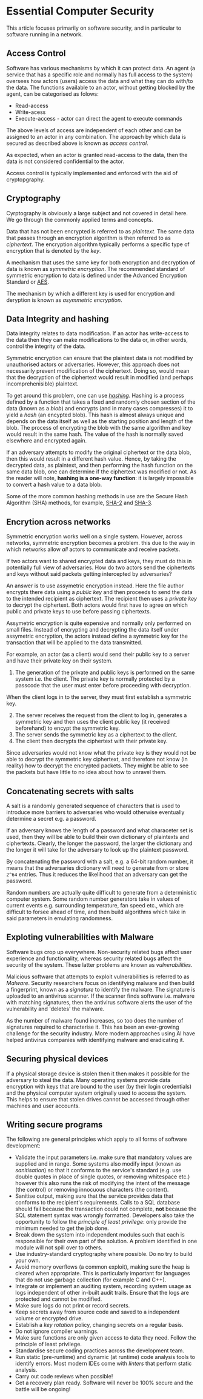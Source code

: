 # Essential Computer Security

This article focuses primarily on software security, and in particular to software running in a network.

## Access Control

Software has various mechanisms by which it can protect data. An agent (a service that has a specific role and normally has full access to the system) oversees how actors (users) access the data and what they can do with/to the data. The functions available to an actor, without getting blocked by the agent, can be categorised as folows:

+ Read-access
+ Write-acess
+ Execute-access - actor can direct the agent to execute commands

The above levels of access are independent of each other and can be assigned to an actor in any combination. The approach by which data is secured as described above is known as _access control_.

As expected, when an actor is granted read-access to the data, then the data is not considered confidential to the actor. 

Access control is typically implemented and enforced with the aid of cryptopgraphy.

## Cryptography

Cyrptography is obviously a large subject and not covered in detail here. We go through the commonly applied terms and concepts.

Data that has not been encrypted is referred to as _plaintext_. The same data that passes through an encryption algorithm is then referred to as _ciphertext_. The encryption algorithm typically performs a specific type of encryption that is denoted by the _key_.

A mechanism that uses the same key for both encryption and decryption of data is known as _symmetric encryption_. The recommended standard of symmetric encryption to data is defined under the Advanced Encryption Standard or [AES](https://en.wikipedia.org/wiki/Advanced_Encryption_Standard).

The mechanism by which a different key is used for encryption and deryption is known as _asymmetric encryption_.

## Data Integrity and hashing

Data integrity relates to data modification. If an actor has write-access to the data then they can make modifications to the data or, in other words, control the integrity of the data.

Symmetric encryption can ensure that the plaintext data is not modified by unauthorised actors or adversaries. However, this approach does not necessarily prevent modification of the ciphertext. Doing so, would mean that the decryption of the ciphertext would result in modified (and perhaps incomprehenisible) plaintext.

To get around this problem, one can use [_hashing_](https://en.wikipedia.org/wiki/Hash_function). Hashing is a process defined by a function that takes a fixed and randomly chosen section of the data (known as a _blob_) and encrypts (and in many cases compresses) it to yield a _hash_ (an encypted blob). This hash is almost always unique and depends on the data itself as well as the starting position and length of the blob. The process of encrypting the blob with the same algorithm and key would result in the same hash. The value of the hash is normally saved elsewhere and encrypted again.

If an adversary attempts to modify the original ciphertext or the data blob, then this would result in a different hash value. Hence, by taking the decrypted data, as plaintext, and then performing the hash function on the same data blob, one can determine if the ciphertext was modified or not. As the reader will note, __hashing is a one-way function__: it is largely impossible to convert a hash value to a data blob.

Some of the more common hashing methods in use are the Secure Hash Algorithm (SHA) methods, for example, [SHA-2](https://en.wikipedia.org/wiki/SHA-2) and [SHA-3](https://en.wikipedia.org/wiki/SHA-3).

## Encrytion across networks

Symmetric encryption works well on a single system. However, across networks, symmetric encryption becomes a problem. this due to the way in which networks allow _all_ actors to communicate and receive packets.

If two actors want to shared encrypted data and keys, they must do this in potentially full view of adversaries. How do two actors send the ciphertexts and keys without said packets getting intercepted by adversaries?

An answer is to use assymetric encryption instead. Here the file author encrypts there data using a _public key_ and then proceeds to send the data to the intended recipient as ciphertext. The recipient then uses a _private key_ to decrypt the ciphertext. Both actors would first have to agree on which public and private keys to use before passing ciphertexts.

Assymetric encryption is quite expensive and normally only performed on small files. Instead of encrypting and decrypting the data itself under assymetric encryption, the actors instead define a symmetric key for the transaction that will be applied to the data transmitted. 

For example, an actor (as a client) would send their public key to a server and have their private key on their system. 

1. The generation of the private and public keys is performed on the same system i.e. the client. The private key is normally protected by a passcode that the user must enter before proceeding with decryption.

When the client logs in to the server, they must first establish a symmetric key. 

2. The server receives the request from the client to log in, generates a symmetric key and then uses the client public key (it received beforehand) to encypt the symmetric key. 
3. The server sends the symmetric key as a ciphertext to the client.
4. The client then decrypts the ciphertext with their private key.

Since adversaries would not know what the private key is they would not be able to decrypt the symmetric key ciphertext, and therefore not know (in reality) how to decrypt the encrypted packets. They might be able to see the packets but have little to no idea about how to unravel them.

## Concatenating secrets with salts

A salt is a randomly generated sequence of characters that is used to introduce more barriers to adversaries who would otherwise eventually determine a secret e.g. a password.

If an adversary knows the length of a password and what characeter set is used, then they will be able to build their own dictionary of plaintexts and ciphertexts. Clearly, the longer the password, the larger the dictionary and the longer it will take for the adversary to look up the plaintext password.

By concatenating the password with a salt, e.g. a 64-bit random number, it means that the adversaries dictionary will need to generate from or store ```2^64``` entries. Thus it reduces the likelihood that an adversary can get the password.

Random numbers are actually quite difficult to generate from a deterministic computer system. Some random number generators take in values of current events e.g. surrounding temperature, fan speed etc., which are difficult to forsee ahead of time, and then build algorithms which take in said parameters in emulating randomness.

## Exploting vulnerabilities with Malware

Software bugs crop up everywhere. Non-security related bugs affect user experience and functionality, whereas security related bugs affect the security of the system. These latter problems are known as _vulnerabilities_.

Malicious software that attempts to exploit vulnerabilities is referred to as _Malware_. Security researchers focus on identifying malware and then build a fingerprint, known as a _signature_ to identify the malware. The signature is uploaded to an antivirus scanner. If the scanner finds software i.e. malware with matching signatures, then the antivirus software alerts the user of the vulnerability and 'deletes' the malware.

As the number of malware found increases, so too does the number of signatures required to characterise it. This has been an ever-growing challenge for the security industry. More modern approaches using AI have helped antivirus companies with identifying malware and eradicating it.

## Securing physical devices

If a physical storage device is stolen then it then makes it possible for the adversary to steal the data. Many operating systems provide data encryption with keys that are bound to the user (by their login credentials) and the physical computer system originally used to access the system. This helps to ensure that stolen drives cannot be accessed through other machines and user accounts.

## Writing secure programs

The following are general principles which apply to all forms of software development:

+ Validate the input parameters i.e. make sure that mandatory values are supplied and in range. Some systems also modify input (known as _sanitisation_) so that it conforms to the service's standard (e.g. use double quotes in place of single quotes, or removing whitespace etc.) however this also runs the risk of modifying the intent of the message (the control) or removing innocuous characters (the content).
+ Sanitise output, making sure that the service provides data that conforms to the recipient's requirements. Calls to a SQL database should fail because the transaction could not complete, __not__ because the SQL statement syntax was wrongly formatted. Developers also take the opportunity to follow the _principle of least privilege_: only provide the minimum needed to get the job done.
+ Break down the system into independent modules such that each is responsible for their own part of the solution. A problem identified in one module will not spill over to others.
+ Use industry-standard cryptography where possible. Do no try to build your own.
+ Avoid memory overflows (a common exploit), making sure the heap is cleared when appropriate. This is particularly important for languages that do not use garbage collection (for example C and C++).
+ Integrate or implement an auditing system, recording system usage as logs independent of other in-built audit trails. Ensure that the logs are protected and cannot be modified.
+ Make sure logs do not print or record secrets.
+ Keep secrets away from source code and saved to a independent volume or encrypted drive. 
+ Establish a _key rotation_ policy, changing secrets on a regular basis.
+ Do not ignore compiler warnings.
+ Make sure functions are only given access to data they need. Follow the principle of least privilege.
+ Standardise secure coding practices across the development team.
+ Run static (pre-runtime) and dynamic (at runtime) code analysis tools to identify errors. Most modern IDEs come with _linters_ that perform static analysis.
+ Carry out code reviews when possible!
+ Get a recovery plan ready. Software will never be 100% secure and the battle will be ongoing!
